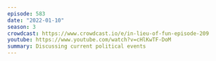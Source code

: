 ```yaml
---
episode: 583
date: "2022-01-10"
season: 3
crowdcast: https://www.crowdcast.io/e/in-lieu-of-fun-episode-209
youtube: https://www.youtube.com/watch?v=cHlKwTF-DoM
summary: Discussing current political events
---
```

